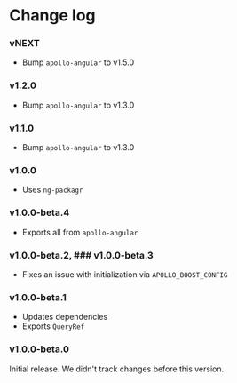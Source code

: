 # Change log

### vNEXT

- Bump `apollo-angular` to v1.5.0

### v1.2.0

- Bump `apollo-angular` to v1.3.0

### v1.1.0

- Bump `apollo-angular` to v1.3.0

### v1.0.0

- Uses `ng-packagr`

### v1.0.0-beta.4

- Exports all from `apollo-angular`

### v1.0.0-beta.2, ### v1.0.0-beta.3

- Fixes an issue with initialization via `APOLLO_BOOST_CONFIG`

### v1.0.0-beta.1

- Updates dependencies
- Exports `QueryRef`

### v1.0.0-beta.0

Initial release. We didn't track changes before this version.
